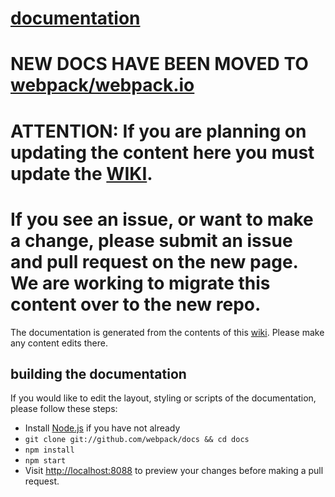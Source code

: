 # [documentation](https://webpack.github.io/docs/) 


# NEW DOCS HAVE BEEN MOVED TO [webpack/webpack.io](https://github.com/webpack/webpack.io) 
# ATTENTION: If you are planning on updating the content here you must update the [WIKI](https://github.com/webpack/docs/wiki). 
# If you see an issue, or want to make a change, please submit an issue and pull request on the new page. We are working to migrate this content over to the new repo. 

The documentation is generated from the contents of this [wiki](https://github.com/webpack/docs/wiki). Please make any content edits there.

## building the documentation
If you would like to edit the layout, styling or scripts of the documentation, please follow these steps:

* Install [Node.js](https://nodejs.org/) if you have not already
* `git clone git://github.com/webpack/docs && cd docs`
* `npm install`
* `npm start`
* Visit [http://localhost:8088](http://localhost:8088) to preview your changes before making a pull request.
